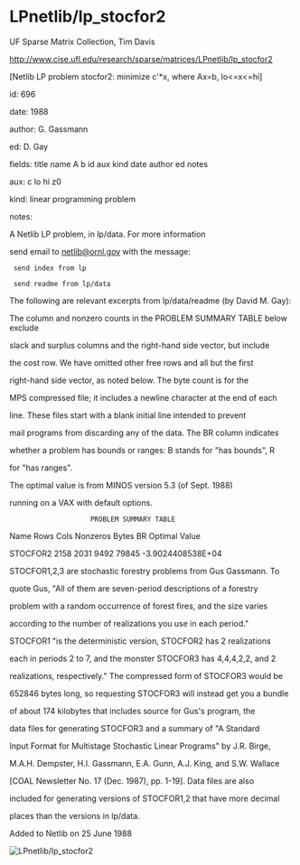 # LPnetlib/lp_stocfor2

 UF Sparse Matrix Collection, Tim Davis

 http://www.cise.ufl.edu/research/sparse/matrices/LPnetlib/lp_stocfor2

 [Netlib LP problem stocfor2: minimize c'*x, where Ax=b, lo<=x<=hi]

 id: 696

 date: 1988

 author: G. Gassmann

 ed: D. Gay

 fields: title name A b id aux kind date author ed notes

 aux: c lo hi z0

 kind: linear programming problem

 notes:

 A Netlib LP problem, in lp/data.  For more information                    

 send email to netlib@ornl.gov with the message:                           

                                                                           

 	 send index from lp                                                      

 	 send readme from lp/data                                                

                                                                           

 The following are relevant excerpts from lp/data/readme (by David M. Gay):

                                                                           

 The column and nonzero counts in the PROBLEM SUMMARY TABLE below exclude  

 slack and surplus columns and the right-hand side vector, but include     

 the cost row.  We have omitted other free rows and all but the first      

 right-hand side vector, as noted below.  The byte count is for the        

 MPS compressed file; it includes a newline character at the end of each   

 line.  These files start with a blank initial line intended to prevent    

 mail programs from discarding any of the data.  The BR column indicates   

 whether a problem has bounds or ranges:  B stands for "has bounds", R     

 for "has ranges".                                                         

                                                                           

 The optimal value is from MINOS version 5.3 (of Sept. 1988)               

 running on a VAX with default options.                                    

                                                                           

                        PROBLEM SUMMARY TABLE                              

                                                                           

 Name       Rows   Cols   Nonzeros    Bytes  BR      Optimal Value         

 STOCFOR2   2158   2031     9492      79845       -3.9024408538E+04        

                                                                           

 STOCFOR1,2,3 are stochastic forestry problems from Gus Gassmann.  To      

 quote Gus, "All of them are seven-period descriptions of a forestry       

 problem with a random occurrence of forest fires, and the size varies     

 according to the number of realizations you use in each period."          

 STOCFOR1 "is the deterministic version, STOCFOR2 has 2 realizations       

 each in periods 2 to 7, and the monster STOCFOR3 has 4,4,4,2,2, and 2     

 realizations, respectively."   The compressed form of STOCFOR3 would be   

 652846 bytes long, so requesting STOCFOR3 will instead get you a bundle   

 of about 174 kilobytes that includes source for Gus's program, the        

 data files for generating STOCFOR3 and a summary of "A Standard           

 Input Format for Multistage Stochastic Linear Programs" by J.R. Birge,    

 M.A.H. Dempster, H.I. Gassmann, E.A. Gunn, A.J. King, and S.W. Wallace    

 [COAL Newsletter No. 17 (Dec. 1987), pp. 1-19].  Data files are also      

 included for generating versions of STOCFOR1,2 that have more decimal     

 places than the versions in lp/data.                                      

                                                                           

 Added to Netlib on  25 June 1988                                          

                                                                           

![LPnetlib/lp_stocfor2](http://yifanhu.net/GALLERY/GRAPHS/GIF_SMALL/LPnetlib@lp_stocfor2.gif)
